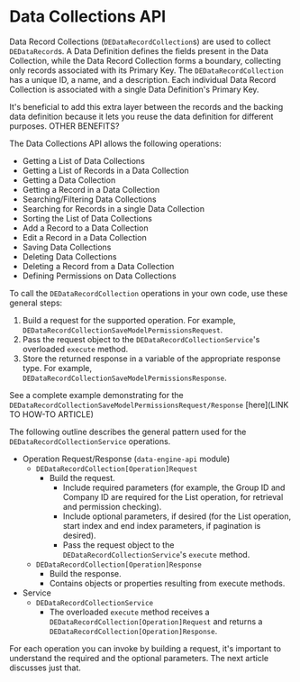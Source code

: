 # Data Collections API
<!--Should maybe describe the details of what each operation is for in this
article instead of in the next one on building each request, which is getting
long-->

Data Record Collections (`DEDataRecordCollection`s) are used to collect
`DEDataRecord`s. A Data Definition defines the fields present in the Data
Collection, while the Data Record Collection forms a boundary, collecting only
records associated with its Primary Key. The `DEDataRecordCollection` has a
unique ID, a name, and a description. Each individual Data Record Collection is
associated with a single Data Definition's Primary Key. 

It's beneficial to add this extra layer between the records and the backing
data definition because it lets you reuse the data definition for different
purposes. OTHER BENEFITS?

The Data Collections API allows the following operations:

- Getting a List of Data Collections
- Getting a List of Records in a Data Collection
- Getting a Data Collection
- Getting a Record in a Data Collection
- Searching/Filtering Data Collections
- Searching for Records in a single Data Collection
- Sorting the List of Data Collections
- Add a Record to a Data Collection
- Edit a Record in a Data Collection
- Saving Data Collections
- Deleting Data Collections
- Deleting a Record from a Data Collection
- Defining Permissions on Data Collections

To call the `DEDataRecordCollection` operations in your own code, use these
general steps:

1.  Build a request for the supported operation. For example,
    `DEDataRecordCollectionSaveModelPermissionsRequest`.
2.  Pass the request object to the `DEDataRecordCollectionService`'s overloaded
    `execute` method.
3.  Store the returned response in a variable of the appropriate response type.
    For example, `DEDataRecordCollectionSaveModelPermissionsResponse`.

See a complete example demonstrating for the
`DEDataRecordCollectionSaveModelPermissionsRequest/Response` 
[here](LINK TO HOW-TO ARTICLE)

The following outline describes the general pattern used for the
`DEDataRecordCollectionService` operations.

- Operation Request/Response (`data-engine-api` module)
    - `DEDataRecordCollection[Operation]Request`
        - Build the request.
            - Include required parameters (for example, the Group ID and Company
                ID are required for the List operation, for retrieval and
                permission checking).
            - Include optional parameters, if desired (for the List operation,
                start index and end index parameters, if pagination is desired).
            - Pass the request object to the `DEDataRecordCollectionService`'s
                `execute` method.
    - `DEDataRecordCollection[Operation]Response`
        - Build the response.
        - Contains objects or properties resulting from execute methods.
- Service
    - `DEDataRecordCollectionService`
        - The overloaded `execute` method receives a
            `DEDataRecordCollection[Operation]Request` and returns a
            `DEDataRecordCollection[Operation]Response`.

For each operation you can invoke by building a request, it's important to
understand the required and the optional parameters. The next article discusses
just that.

